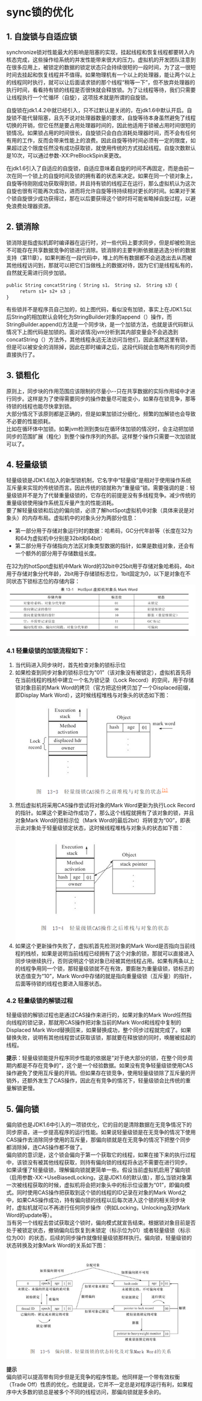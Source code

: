 # sync锁的优化

## 1. 自旋锁与自适应锁
synchronize锁对性能最大的影响是阻塞的实现，挂起线程和恢复线程都要转入内核态完成，这些操作给系统的并发性能带来很大的压力。虚拟机的开发团队注意到在很多应用上，被锁定的数据的锁定状态只会持续很短的一段时间，为了这一很短时间去挂起和恢复线程并不值得。如果物理机有一个以上的处理器，能让两个以上的线程同时执行，就可以让后面请求锁的那个线程“稍等一下”，但不放弃处理器的执行时间，看看持有锁的线程是否很快就会释放锁。为了让线程等待，我们只需要让线程执行一个忙循环（自旋），这项技术就是所谓的自旋锁。  

自旋锁在jdk1.4.2中就已经引入，只不过默认是关闭的，在jdk1.6中默认开启。自旋锁不能代替阻塞，且先不说对处理器数量的要求，自旋等待本身虽然避免了线程切换的开销，但它任然是要占用处理器时间的，因此他适用于锁被占用时间很短的锁情况。如果锁占用的时间很长，自旋锁只会白白消耗处理器时间，而不会有任何有用的工作，反而会带来性能上的浪费。因此自旋等待时间必须有一定的限度，如果超过这个限度任然没有成功获取锁，就使用传统的方式挂起线程。自旋次数默认是10次，可以通过参数-XX:PreBlockSpin来更改。

在jdk1.6引入了自适应的自旋锁，自适应意味着自旋的时间不再固定，而是由前一次在同一个锁上的自旋时间及锁的拥有着的状态来决定。如果在同一个锁对象上，自旋等待刚刚成功获取得到锁，并且持有锁的线程正在运行，那么虚拟机认为这次自旋也很有可能再次成功，进而将允许自旋等待持续相对更长的时间。如果对于某个锁自旋很少成功获得过，那在以后要获得这个锁时将可能省略掉自旋过程，以避免浪费处理器资源。

## 2. 锁消除
锁消除是指虚拟机即时编译器在运行时，对一些代码上要求同步，但是却被检测出不可能存在共享数据竞争的锁进行消除。锁消除的主要判断依据是逃逸分析的数据支持（第11章），如果判断在一段代码中，堆上的所有数据都不会逃逸出去从而被其他线程访问到，那就可以把它们当做栈上的数据对待，因为它们是线程私有的，自然就无需进行同步加锁。

```
public String concatString（ String s1， String s2， String s3）{
     return s1+ s2+ s3 ;
}
```

有些锁并不是程序员自己加的，如上图代码，看似没有加锁，事实上在JDK1.5以后String的相加默认会转化为StringBuilder对象的append（）操作，而StringBuilder.append()方法是一个同步块，是一个加锁方法，也就是该代码默认情况下上图代码是加锁的。面对该情况jvm分析到其内部变量会不会逃逸到concatString（）方法外，其他线程永远无法访问当他们，因此虽然这里有锁，但是可以被安全的消除掉，因此在即时编译之后，这段代码就会忽略所有的同步而直接执行了。

## 3. 锁粗化
原则上，同步块的作用范围应该限制的尽量小--只在共享数据的实际作用域中才进行同步。这样是为了使得需要同步的操作数量尽可能变小，如果存在锁竞争，那等待锁的线程也能尽快拿到锁。  
大部分情况下该原则都是正确的，但是如果加锁过分细化，频繁的加解锁也会导致不必要的性能损耗。  
比如在循环体中加锁。如果jvm检测到类似在循环体加锁的情况时，会主动把加锁同步的范围扩展（粗化）到整个操作序列的外部。这样整个操作只需要一次加锁就可以了。

## 4. 轻量级锁
轻量级锁是JDK1.6加入的新型锁机制，它名字中“轻量级”是相对于使用操作系统互斥量来实现的传统锁而言。因此传统的锁就称为“重量级”锁。需要强调的是：轻量级锁并不是为了代替重量级锁的，它存在的前提是没有多线程竞争。减少传统的重量级锁使用操作系统互斥量产生的性能消耗。  
要了解轻量级锁和后边的偏向锁，必须了解hotSpot虚拟机中对象（具体来说是对象头）的内存布局。虚拟机中的对象头分为两部分信息：
* 第一部分用于存储对象运行时的数据：哈希码，GC分代年龄等（长度在32为和64为虚拟机中分别是32bit和64bit）
* 第二部分用于存储指向方法区对象类型数据的指针，如果是数组对象，还会有一个额外的部分用于存储数组长度。

在32为的hotSpot虚拟机中Mark Word的32bit中25bit用于存储对象哈希码，4bit用于存储对象分代年龄，2bit用于存储锁标志位，1bit固定为0，以下是对象在不同状态下锁标志位的存储内容：
![](./source/sync_001.png)

### 4.1 轻量级锁的加锁流程如下：
1. 当代码进入同步块时，首先检查对象的锁标示位
2. 如果检查到同步对象的锁标示位为“01”（该对象没有被锁定），虚拟机首先将在当前线程的栈桢中建立一个名为锁记录（Lock Record）的空间，用于存储锁对象目前的Mark Word的拷贝（官方把这份拷贝加了一个Displaced前缀，即Display Mark Word），这时候线程堆栈与对象头的状态如下图：  
![](./source/sync_002.png)
3. 然后虚拟机将采用CAS操作尝试将对象的Mark Word更新为执行Lock Record的指针。如果这个更新动作成功了，那么这个线程就拥有了该对象的锁，并且对象Mark Word的锁标示位（Mark Word的最后2bit）将转变为“00”，即表示此对象处于轻量级锁定状态，这时候线程堆栈与对象头的状态如下图：  
![](./source/sync_003.png)
4. 如果这个更新操作失败了，虚拟机首先检测对象的Mark Word是否指向当前线程的栈桢，如果是说明当前线程已经拥有了这个对象的锁，那就可以直接进入同步块继续执行，否则说明这个锁对象已经被其他线程占用。如果有两条以上的线程争用同一个锁，那轻量级锁就不在有效，要膨胀为重量级锁，锁标志的状态值变为“10”，Mark Word中存储的就是指向重量级锁（互斥量）的指针，后面等待锁的线程也要进入阻塞状态。

### 4.2 轻量级锁的解锁过程
轻量级锁的解锁过程也是通过CAS操作来进行的，如果对象的Mark Word任然指向线程的锁记录，那就用CAS操作把对象当前的Mark Word和线程中复制的Displaced Mark Word替换回来，如果替换成功，整个同步过程就完成了。如果替换失败，说明有其他线程尝试获取该锁，那就要在释放锁的同时，唤醒被挂起的线程。

**提示**：轻量级锁能提升程序同步性能的依据是“对于绝大部分的锁，在整个同步周期内都是不存在竞争的”，这个是一个经验数据。如果没有竞争轻量级锁使用CAS操作避免了使用互斥量的开销。但如果存在锁竞争，使用轻量级锁除了互斥量的开销外，还额外发生了CAS操作，因此在有竞争的情况下，轻量级锁会比传统的重量解锁更慢。

## 5. 偏向锁
偏向锁也是JDK1.6中引入的一项锁优化，它的目的是清除数据在无竞争情况下的同步原语，进一步提高程序的运行性能。如果说轻量级锁是在无竞争的情况下使用CAS操作去消除同步使用的互斥量，那偏向锁就是在无竞争的情况下把整个同步都消除掉，连CAS操作都不做了。  
偏向锁的意识是，这个锁会偏向于第一个获取它的线程，如果在接下来的执行过程中，该锁没有被其他线程获取，则持有偏向锁的线程将永远不需要在进行同步。  
如果读懂了轻量级锁，理解偏向锁就更简单一些。假设当前虚拟机启用了偏向锁（启用参数-XX:+UseBiasedLocking，这是JDK1.6的默认值），那么当锁对象第一次被线程获取的时候，虚拟机将会把对象头中的标示位设置为“01”，即偏向模式。同时使用CAS操作把获取到这个锁的线程的ID记录在对象的Mark Word之中，如果CAS操作成功，持有偏向锁的线程以后每次进入这个锁的相关同步块时，虚拟机就可以不再进行任何同步操作（例如Locking，Unlocking及对Mark Word的update等）。  
当有另一个线程去尝试获取这个锁时，偏向模式就宣告结束。根据锁对象目前是否处于被锁定状态，撤销偏向后恢复到未锁定（标示位为01）或者轻量级锁（标示位为00）的状态，后续的同步操作就像轻量级锁那样执行。偏向锁，轻量级锁的状态转换及对象Mark Word的关系如下图：
![](./source/sync_004.png)

**提示**  
偏向锁可以提高带有同步但是无竞争的程序性能。他同样是一个带有效权衡（Trade Off）性质的优化，也就是说，它并不一定总是对程序运行有利，如果程序中大多数的锁总是被多个不同的线程访问，那偏向锁就是多余的。